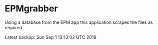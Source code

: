# EPMgrabber
Using a database from the EPM app this application scrapes the files as required


Latest backup: Sun Sep 1 13:13:02 UTC 2019
